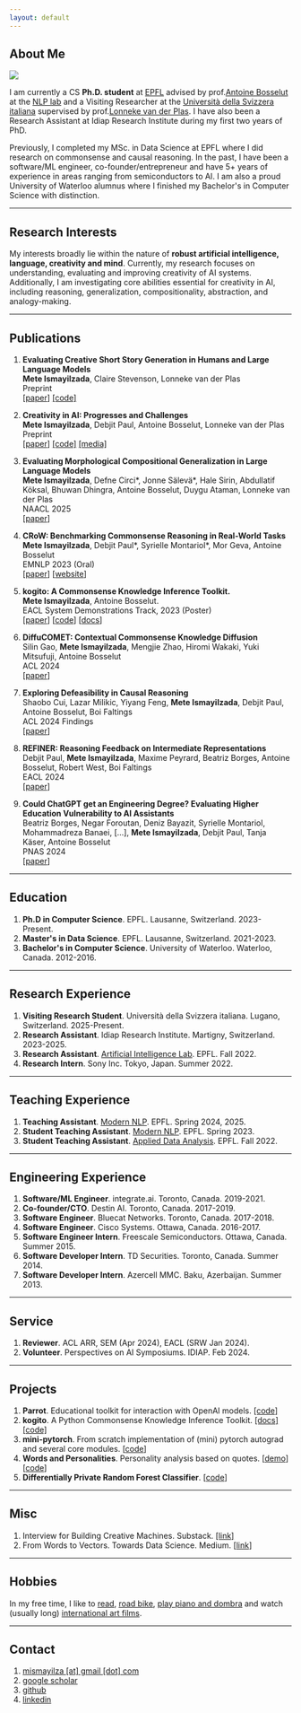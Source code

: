 ```yaml
---
layout: default
---
```

## <span class="section-bar"></span> About Me

<img class="profile-picture" src="profile-picture.jpeg">

I am currently a CS **Ph.D. student** at [EPFL](https://epfl.ch) advised by prof.[Antoine Bosselut](https://atcbosselut.github.io/) at the [NLP lab](https://nlp.epfl.ch) and a Visiting Researcher at the [Università della Svizzera italiana](https://www.usi.ch/en) supervised by prof.[Lonneke van der Plas](https://sites.google.com/site/lonnekenlp/). I have also been a Research Assistant at Idiap Research Institute during my first two years of PhD.

Previously, I completed my MSc. in Data Science at EPFL where I did research on commonsense and causal reasoning. In the past, I have been a software/ML engineer, co-founder/entrepreneur and have 5+ years of experience in areas ranging from semiconductors to AI. I am also a proud University of Waterloo alumnus where I finished my Bachelor's in Computer Science with distinction.


--- 

## <span class="section-bar"></span> Research Interests

My interests broadly lie within the nature of **robust artificial intelligence, language, creativity and mind**. Currently, my research focuses on understanding, evaluating and improving creativity of AI systems. Additionally, I am investigating core abilities essential for creativity in AI, including reasoning, generalization, compositionality, abstraction, and analogy-making. 


--- 

## <span class="section-bar"></span> Publications
1. **Evaluating Creative Short Story Generation in Humans and Large Language Models**<br/>
    <span class="authors">**Mete Ismayilzada**, Claire Stevenson, Lonneke van der Plas</span><br/>
    <span class="conference">Preprint</span><br/>
    [[paper](https://arxiv.org/abs/2411.02316)] [[code]](https://github.com/mismayil/creative-story-gen)

1. **Creativity in AI: Progresses and Challenges**<br/>
    <span class="authors">**Mete Ismayilzada**, Debjit Paul, Antoine Bosselut, Lonneke van der Plas</span><br/>
    <span class="conference">Preprint</span><br/>
    [[paper](https://arxiv.org/abs/2410.17218)] [[code]](https://github.com/mismayil/creativity-in-AI) [[media]](https://buildingcreativemachines.substack.com/p/unveiling-the-creativity-potential)

1. **Evaluating Morphological Compositional Generalization in Large Language Models**<br/>
    <span class="authors">**Mete Ismayilzada**, Defne Circi\*, Jonne Sälevä\*, Hale Sirin, Abdullatif Köksal, Bhuwan Dhingra, Antoine Bosselut, Duygu Ataman, Lonneke van der Plas</span><br/>
    <span class="conference">NAACL 2025</span><br/>
    [[paper](https://arxiv.org/abs/2410.12656)]

1. **CRoW: Benchmarking Commonsense Reasoning in Real-World Tasks**<br/>
    <span class="authors">**Mete Ismayilzada**, Debjit Paul\*, Syrielle Montariol\*, Mor Geva, Antoine Bosselut</span><br/>
    <span class="conference">EMNLP 2023 (Oral)</span><br/>
    [[paper](https://aclanthology.org/2023.emnlp-main.607)] [[website](https://mete.is/crow)] 

1. **kogito: A Commonsense Knowledge Inference Toolkit.**<br/>
    <span class="authors">**Mete Ismayilzada**, Antoine Bosselut.</span><br/>
    <span class="conference">EACL System Demonstrations Track, 2023 (Poster)</span><br/>
    [[paper](https://aclanthology.org/2023.eacl-demo.12)] [[code](https://github.com/epfl-nlp/kogito)] [[docs](https://kogito.readthedocs.io)]

1. **DiffuCOMET: Contextual Commonsense Knowledge Diffusion**<br/>
    <span class="authors">Silin Gao, **Mete Ismayilzada**, Mengjie Zhao, Hiromi Wakaki, Yuki Mitsufuji, Antoine Bosselut</span><br/>
    <span class="conference">ACL 2024</span><br/>
    [[paper](https://aclanthology.org/2024.acl-long.264/)]

1. **Exploring Defeasibility in Causal Reasoning**<br/>
    <span class="authors">Shaobo Cui, Lazar Milikic, Yiyang Feng, **Mete Ismayilzada**, Debjit Paul, Antoine Bosselut, Boi Faltings</span><br/>
    <span class="conference">ACL 2024 Findings</span><br/>
    [[paper](https://aclanthology.org/2024.findings-acl.384/)]

1. **REFINER: Reasoning Feedback on Intermediate Representations**<br/>
    <span class="authors">Debjit Paul, **Mete Ismayilzada**, Maxime Peyrard, Beatriz Borges, Antoine Bosselut, Robert West, Boi Faltings</span><br/>
    <span class="conference">EACL 2024</span><br/>
    [[paper](https://aclanthology.org/2024.eacl-long.67/)]

1. **Could ChatGPT get an Engineering Degree? Evaluating Higher Education Vulnerability to AI Assistants**<br/>
    <span class="authors">Beatriz Borges, Negar Foroutan, Deniz Bayazit, Syrielle Montariol, Mohammadreza Banaei, [...], **Mete Ismayilzada**, Debjit Paul, Tanja Käser, Antoine Bosselut</span><br/>
    <span class="conference">PNAS 2024</span><br/>
    [[paper](https://www.pnas.org/doi/10.1073/pnas.2414955121)]

---

## <span class="section-bar"></span> Education

1. **Ph.D in Computer Science**. EPFL. Lausanne, Switzerland. <span class="dates">2023-Present.</span>
1. **Master's in Data Science**. EPFL. Lausanne, Switzerland. <span class="dates">2021-2023.</span>
1. **Bachelor's in Computer Science**. University of Waterloo. Waterloo, Canada. <span class="dates">2012-2016.</span>

--- 

## <span class="section-bar"></span> Research Experience

1. **Visiting Research Student**. Università della Svizzera italiana. Lugano, Switzerland. <span class="dates">2025-Present.</span>
1. **Research Assistant**. Idiap Research Institute. Martigny, Switzerland. <span class="dates">2023-2025.</span>
1. **Research Assistant**. [Artificial Intelligence Lab](https://lia.epfl.ch/). EPFL. <span class="dates">Fall 2022.</span>
1. **Research Intern**. Sony Inc. Tokyo, Japan. <span class="dates">Summer 2022.</span>

---

## <span class="section-bar"></span> Teaching Experience

1. **Teaching Assistant**. [Modern NLP](https://nlp.epfl.ch/cs-552-modern-nlp/). EPFL. <span class="dates">Spring 2024, 2025.</span>
1. **Student Teaching Assistant**. [Modern NLP](https://nlp.epfl.ch/cs-552-modern-nlp/). EPFL. <span class="dates">Spring 2023.</span>
1. **Student Teaching Assistant**. [Applied Data Analysis](https://dlab.epfl.ch/teaching/fall2022/cs401/). EPFL. <span class="dates">Fall 2022.</span>

---

## <span class="section-bar"></span> Engineering Experience

1. **Software/ML Engineer**. integrate.ai. Toronto, Canada. <span class="dates">2019-2021.</span>
1. **Co-founder/CTO**. Destin AI. Toronto, Canada. <span class="dates">2017-2019.</span>
1. **Software Engineer**. Bluecat Networks. Toronto, Canada. <span class="dates">2017-2018.</span>
1. **Software Engineer**. Cisco Systems. Ottawa, Canada. <span class="dates">2016-2017.</span>
1. **Software Engineer Intern**. Freescale Semiconductors. Ottawa, Canada. <span class="dates">Summer 2015.</span>
1. **Software Developer Intern**. TD Securities. Toronto, Canada. <span class="dates">Summer 2014.</span>
1. **Software Developer Intern**. Azercell MMC. Baku, Azerbaijan. <span class="dates">Summer 2013.</span>

---

## <span class="section-bar"></span> Service

1. **Reviewer**. ACL ARR, SEM (Apr 2024), EACL (SRW Jan 2024).
1. **Volunteer**. Perspectives on AI Symposiums. IDIAP. <span class="dates">Feb 2024.</span>

---

## <span class="section-bar"></span> Projects
1. **Parrot**. Educational toolkit for interaction with OpenAI models. [[code]](https://github.com/epfl-nlp/parrot)
1. **kogito**. A Python Commonsense Knowledge Inference Toolkit. [[docs]](https://kogito.readthedocs.io/en/latest/) [[code]](https://github.com/epfl-nlp/kogito)
1. **mini-pytorch**. From scratch implementation of (mini) pytorch autograd and several core modules. [[code](https://github.com/mismayil/mini-pytorch)]
1. **Words and Personalities**. Personality analysis based on quotes. [[demo](https://mismayil.github.io/words-personalities)] [[code](https://github.com/mismayil/words-personalities)]
1. **Differentially Private Random Forest Classifier**. [[code](https://github.com/IBM/differential-privacy-library/releases/tag/0.5.0)]

---

## <span class="section-bar"></span> Misc
1. Interview for Building Creative Machines. Substack. [[link]](https://buildingcreativemachines.substack.com/p/interview-mete-ismayilzada-unlocking)
1. From Words to Vectors. Towards Data Science. Medium. [[link](https://medium.com/towards-data-science/from-words-to-vectors-e24f0977193e)]

---

## <span class="section-bar"></span> Hobbies
In my free time, I like to [read](https://www.goodreads.com/user/show/34889251-mete-ismayil), [road bike](https://www.strava.com/athletes/33241990), [play piano and dombra](https://youtube.com/playlist?list=PLWgqALhmmentLA30W40VUV6HXOHH0n6z-) and watch (usually long) [international art films](https://boxd.it/ggyee).

---


## <span class="section-bar"></span> Contact
1. [mismayilza [at] gmail [dot] com](mailto:)
1. [google scholar](https://scholar.google.com/citations?hl=en&user=l88cHEQAAAAJ)
1. [github](https://github.com/mismayil)
1. [linkedin](https://www.linkedin.com/in/mismayilzada)
